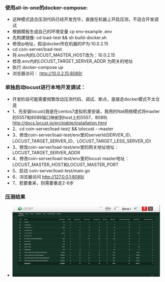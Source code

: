 ### 使用all-in-one的docker-compose:
- 这种模式适合压测代码已经开发完毕，直接在机器上开启压测，不适合开发调试
- 根据模板生成自己的环境变量 cp env-example .env
- 先构建镜像: cd load-test && sh build-docker.sh
- 修改ip地址，假设docker所在机器的IP为:10.0.2.15
- cd coin-server/load-test
- 将.env内的LOCUST_MASTER_HOST改为：10.0.2.15
- 修改.env内的LOCUST_TARGET_SERVER_ADDR 为网关的地址
- 执行 docker-compose up
- 浏览器访问： http://10.0.2.15:8089/

### 单独启动locust进行本地开发调试：
- 开发阶段可能需要频繁改动压测代码、调试、断点，直接走docker模式不太合适
- 1、先安装locust(我是在centos7虚拟机里安装，我用的Nat网络模式将master的5557和8089端口映射到host上的5557、8089)
    http://docs.locust.io/en/stable/installation.html
- 2、cd coin-server/load-test/ && lolocust --master
- 3、修改coin-server/load-test/env里的serverId(SERVER_ID、LOCUST_TARGET_SERVER_ID、LOCUST_TARGET_LESS_SERVER_ID)
- 3、修改coin-server/load-test/env里的网关地址地址：LOCUST_TARGET_SERVER_ADDR
- 4、修改coin-server/load-test/env里的locust master地址：LOCUST_MASTER_HOST和LOCUST_MASTER_PORT
- 5、启动 coin-server/load-test/main.go
- 6、浏览器访问 http://127.0.0.1:8089/
- 7、若要重来，则需要重走2-6步


### 压测结果
- ![image](https://github.com/ywh147906/load-test/blob/main/img/result.jpg)
